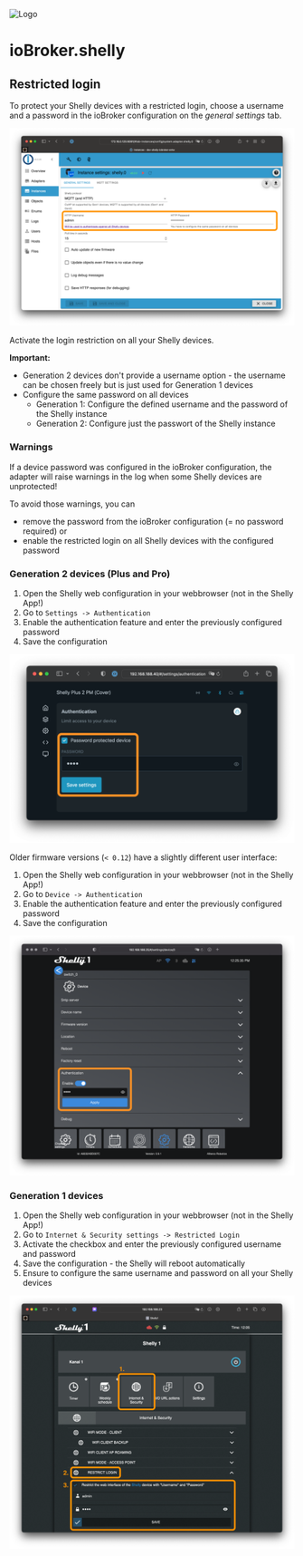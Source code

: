 ![Logo](../../admin/shelly.png)

# ioBroker.shelly

## Restricted login

To protect your Shelly devices with a restricted login, choose a username and a password in the ioBroker configuration on the *general settings* tab.

![iobroker_general_restrict_login](./img/iobroker_general_restrict_login.png)

Activate the login restriction on all your Shelly devices.

**Important:**

- Generation 2 devices don't provide a username option - the username can be chosen freely but is just used for Generation 1 devices
- Configure the same password on all devices
    - Generation 1: Configure the defined username and the password of the Shelly instance
    - Generation 2: Configure just the passwort of the Shelly instance

### Warnings

If a device password was configured in the ioBroker configuration, the adapter will raise warnings in the log when some Shelly devices are unprotected!

To avoid those warnings, you can

- remove the password from the ioBroker configuration (= no password required) or
- enable the restricted login on all Shelly devices with the configured password

### Generation 2 devices (Plus and Pro)

1. Open the Shelly web configuration in your webbrowser (not in the Shelly App!)
2. Go to ```Settings -> Authentication```
3. Enable the authentication feature and enter the previously configured password
4. Save the configuration

![shelly gen2](./img/shelly_restrict_login-gen2.png)

Older firmware versions (`< 0.12`) have a slightly different user interface:

1. Open the Shelly web configuration in your webbrowser (not in the Shelly App!)
2. Go to ```Device -> Authentication```
3. Enable the authentication feature and enter the previously configured password
4. Save the configuration

![shelly gen2 old](./img/shelly_restrict_login-gen2-old.png)

### Generation 1 devices

1. Open the Shelly web configuration in your webbrowser (not in the Shelly App!)
2. Go to ```Internet & Security settings -> Restricted Login```
3. Activate the checkbox and enter the previously configured username and password
4. Save the configuration - the Shelly will reboot automatically
5. Ensure to configure the same username and password on all your Shelly devices

![shelly gen1](./img/shelly_restrict_login-gen1.png)
